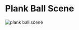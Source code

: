 # Plank Ball Scene

![plank ball scene](https://discord.com/channels/792469912295440434/792469912295440438/818615100507291648)
